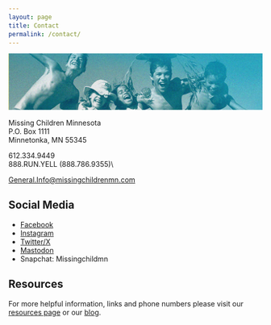 ```yaml
---
layout: page
title: Contact
permalink: /contact/
---
```


![](/assets/contact-banner.jpg)


Missing Children Minnesota\
P.O. Box 1111\
Minnetonka, MN 55345

612.334.9449\
888.RUN.YELL (888.786.9355)\

General.Info@missingchildrenmn.com

## Social Media

* [Facebook](https://www.facebook.com/Missingchildrenmn)
* [Instagram](https://www.instagram.com/missing_children_minnesota/)
* [Twitter/X](https://x.com/MissingChildMN)
* [Mastodon](https://mstdn.social/@MissingChildMN)
* Snapchat: Missingchildmn

## Resources

For more helpful information, links and phone numbers please visit our [resources page](resources) or our [blog](blog).

